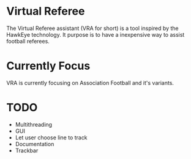 # Virtual Referee
The Virtual Referee assistant (VRA for short) is a tool inspired by the HawkEye technology. It purpose is to have a inexpensive way to assist football referees.

# Currently Focus
VRA is currently focusing on Association Football and it's variants.

# TODO
* Multithreading
* GUI
* Let user choose line to track
* Documentation
* Trackbar
